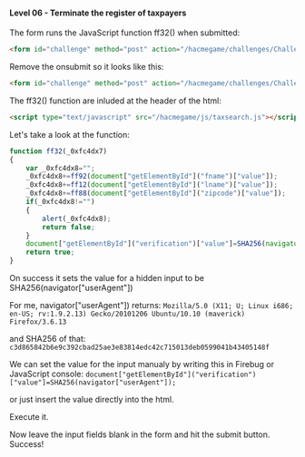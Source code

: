 #### Level 06 - Terminate the register of taxpayers

The form runs the JavaScript function ff32() when submitted:
```html
<form id="challenge" method="post" action="/hacmegame/challenges/ChallengeS14.html" onsubmit="return ff32();">
```

Remove the onsubmit so it looks like this:
```html
<form id="challenge" method="post" action="/hacmegame/challenges/ChallengeS14.html">
```

The ff32() function are inluded at the header of the html:
```html
<script type="text/javascript" src="/hacmegame/js/taxsearch.js"></script>
```

Let's take a look at the function:
```javascript
function ff32(_0xfc4dx7)
{
	var _0xfc4dx8="";
	_0xfc4dx8+=ff92(document["getElementById"]("fname")["value"]);
	_0xfc4dx8+=ff12(document["getElementById"]("lname")["value"]);
	_0xfc4dx8+=ff88(document["getElementById"]("zipcode")["value"]);
	if(_0xfc4dx8!="")
	{
		alert(_0xfc4dx8);
		return false;
	}
	document["getElementById"]("verification")["value"]=SHA256(navigator["userAgent"]);
	return true;
}
```

On success it sets the value for a hidden input to be SHA256(navigator["userAgent"])

For me, navigator["userAgent"]) returns:
```Mozilla/5.0 (X11; U; Linux i686; en-US; rv:1.9.2.13) Gecko/20101206 Ubuntu/10.10 (maverick) Firefox/3.6.13```

and SHA256 of that:
```c3d865842b6e9c392cbad25ae3e83814edc42c715013deb0599041b43405148f```

We can set the value for the input manualy by writing this in Firebug or JavaScript console:
```document["getElementById"]("verification")["value"]=SHA256(navigator["userAgent"]);```

or just insert the value directly into the html.

Execute it.

Now leave the input fields blank in the form and hit the submit button. Success!
